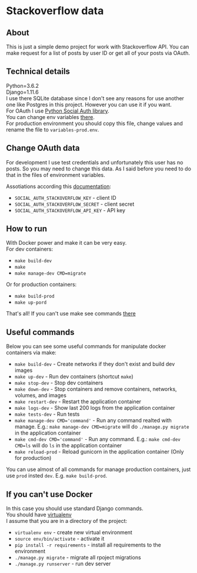 # Stackoverflow data

## About

This is just a simple demo project for work with Stackoverflow API. You can make request for a list of posts by user ID or 
get all of your posts via OAuth.

## Technical details
Python=3.6.2 </br>
Django=1.11.6 </br>
I use there SQLite database since I don't see any reasons for use another one like Postgres in this project. However you can use it if you want. </br>
For OAuth I use [Python Social Auth library](https://python-social-auth.readthedocs.io/en/latest/index.html).</br>
You can change env variables [there](https://github.com/solartune/stackoverflow_data/blob/master/variables-dev.env).</br>
For production environment you should copy this file, change values and rename the file to `variables-prod.env`.

## Change OAuth data
For development I use test credentials and unfortunately this user has no posts. So you may need to change this data.
As I said before you need to do that in the files of environment variables.

Assotiations according this [documentation](https://python-social-auth.readthedocs.io/en/latest/backends/stackoverflow.html):
- `SOCIAL_AUTH_STACKOVERFLOW_KEY` - client ID
- `SOCIAL_AUTH_STACKOVERFLOW_SECRET` - client secret
- `SOCIAL_AUTH_STACKOVERFLOW_API_KEY` - API key

## How to run

With Docker power and make it can be very easy. </br>
For dev containers:

- `make build-dev`
- `make`
- `make manage-dev CMD=migrate`

Or for production containers:
- `make build-prod`
- `make up-pord`

That's all!
If you can't use make see commands [there](https://github.com/solartune/stackoverflow_data/blob/master/Makefile)

## Useful commands

Below you can see some useful commands for manipulate docker containers via make:

- `make build-dev` - Create networks if they don't exist and build dev images
- `make up-dev` - Run dev containers (shortcut `make`)
- `make stop-dev` - Stop dev containers
- `make down-dev` - Stop containers and remove containers, networks, volumes, and images
- `make restart-dev` - Restart the application container
- `make logs-dev` - Show last 200 logs from the application container
- `make tests-dev` - Run tests
- `make manage-dev CMD='command'` - Run any command realted with manage. E.g.: `make manage-dev CMD=migrate` will do `./manage.py migrate` in the application container
- `make cmd-dev CMD='command'` - Run any command. E.g.: `make cmd-dev CMD=ls` will do `ls` in the application container
- `make reload-prod` - Reload gunicorn in the application container (Only for production)

You can use almost of all commands for manage production containers, just use `prod` insted `dev`. E.g. `make build-prod`.

## If you can't use Docker

In this case you should use standard Django commands. </br>
You should have [virtualenv](https://virtualenv.pypa.io/en/stable/) </br>
I assume that you are in a directory of the project:
- `virtualenv env` - create new virtual environment
- `source env/bin/activate` - activate it
- `pip install -r requirements` - install all requirements to the environment
- `./manage.py migrate` - migrate all rpoject migrations
- `./manage.py runserver` - run dev server
